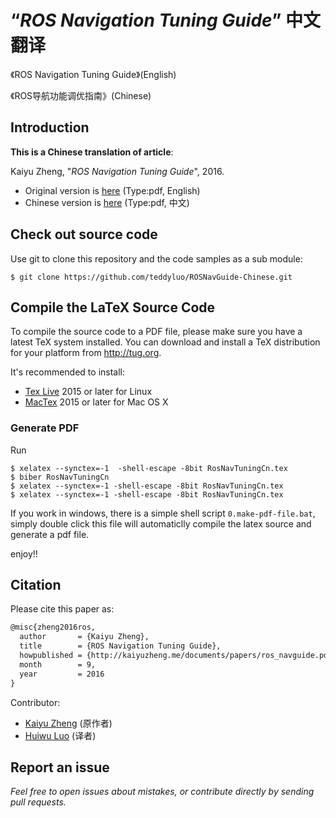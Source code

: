 “_ROS Navigation Tuning Guide_” 中文翻译
==================

《ROS Navigation Tuning Guide》(English)

《ROS导航功能调优指南》(Chinese)


## Introduction

**This is a Chinese translation of article**:

Kaiyu Zheng, "_*ROS Navigation Tuning Guide*_", 2016.

- Original version is [here](http://kaiyuzheng.me/documents/papers/ros_navguide.pdf) (Type:pdf, English)
- Chinese version is [here](RosNavTuningCn.pdf) (Type:pdf, 中文)

## Check out source code

Use git to clone this repository and the code samples as a sub module:

```shell
$ git clone https://github.com/teddyluo/ROSNavGuide-Chinese.git
```


## Compile the LaTeX Source Code

To compile the source code to a PDF file, please make sure you have a latest TeX
system installed. You can download and install a TeX distribution for your
platform from http://tug.org.

It's recommended to install:

- [Tex Live](http://tug.org/texlive/) 2015 or later for Linux
- [MacTex](http://tug.org/mactex/) 2015 or later for Mac OS X

### Generate PDF

Run

``` shell
$ xelatex --synctex=-1  -shell-escape -8bit RosNavTuningCn.tex
$ biber RosNavTuningCn
$ xelatex --synctex=-1 -shell-escape -8bit RosNavTuningCn.tex
$ xelatex --synctex=-1 -shell-escape -8bit RosNavTuningCn.tex
```

If you work in windows, there is a simple shell script `0.make-pdf-file.bat`, simply double click this file will automaticlly compile the latex source and generate a pdf file.

enjoy!!

## Citation
Please cite this paper as:
```tex
@misc{zheng2016ros,
  author       = {Kaiyu Zheng}, 
  title        = {ROS Navigation Tuning Guide},
  howpublished = {http://kaiyuzheng.me/documents/papers/ros_navguide.pdf},
  month        = 9,
  year         = 2016
}
```

Contributor:

- [Kaiyu Zheng](http://kaiyuzh.me) (原作者)
- [Huiwu Luo](https://github.com/teddyluo) (译者)

## Report an issue

_Feel free to open issues about mistakes, or contribute directly by sending pull requests._

